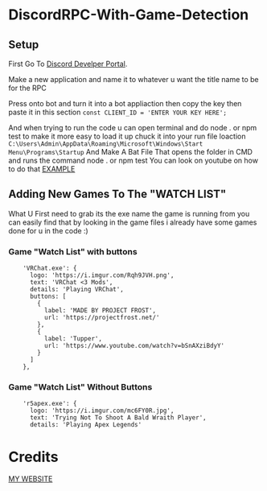 # DiscordRPC-With-Game-Detection

## Setup

First Go To [Discord Develper Portal](https://discord.com/developers/applications).

Make a new application and name it to whatever u want the title name to be for the RPC

Press onto bot and turn it into a bot appliaction then copy the key then paste it in this section ``` const CLIENT_ID = 'ENTER YOUR KEY HERE'; ```

And when trying to run the code u can open terminal and do node . or npm test to make it more easy to load it up chuck it into your run file loaction ```C:\Users\Admin\AppData\Roaming\Microsoft\Windows\Start Menu\Programs\Startup```
And Make A Bat File That opens the folder in CMD and runs the command node . or npm test You can look on youtube on how to do that [EXAMPLE](https://www.youtube.com/watch?v=nF9TiL34FT0&t=84s)

## Adding New Games To The "WATCH LIST"

What U First need to grab its the exe name the game is running from you can easily find that by looking in the game files i already have some games done for u in the code :)

### Game "Watch List" with buttons
```
    'VRChat.exe': {
      logo: 'https://i.imgur.com/Rqh9JVH.png',
      text: 'VRChat <3 Mods',
      details: 'Playing VRChat',
      buttons: [
        {
          label: 'MADE BY PROJECT FROST',
          url: 'https://projectfrost.net/'
        },
        {
          label: 'Tupper',
          url: 'https://www.youtube.com/watch?v=bSnAXziBdyY'
        }
      ]
    },
```

### Game "Watch List" Without Buttons
```
    'r5apex.exe': {
      logo: 'https://i.imgur.com/mc6FY0R.jpg',
      text: 'Trying Not To Shoot A Bald Wraith Player',
      details: 'Playing Apex Legends'
```

# Credits
[MY WEBSITE](https://projectfrost.net/)
